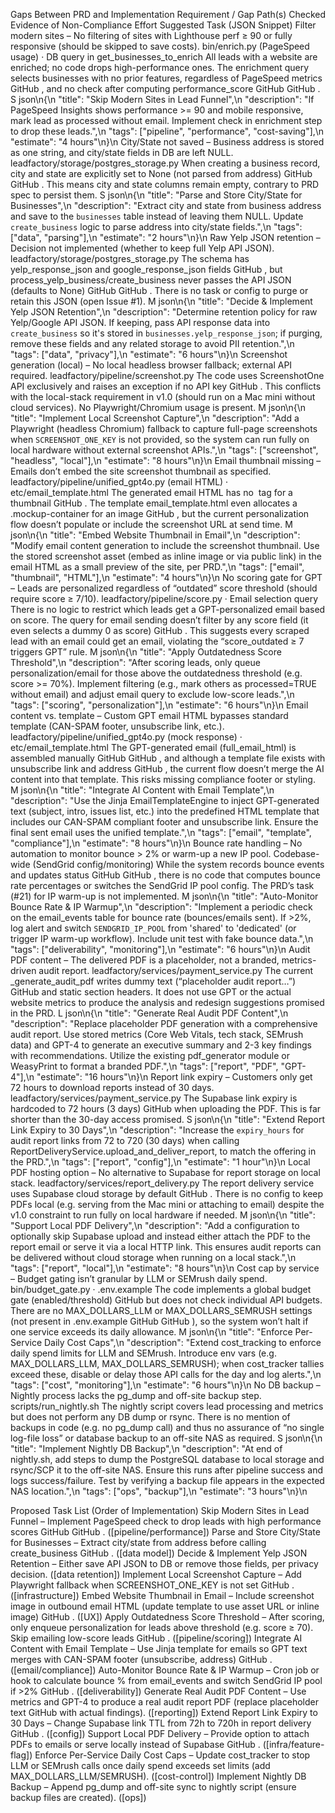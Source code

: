 Gaps Between PRD and Implementation
Requirement / Gap	Path(s) Checked	Evidence of Non-Compliance	Effort	Suggested Task (JSON Snippet)
Filter modern sites – No filtering of sites with Lighthouse perf ≥ 90 or fully responsive (should be skipped to save costs).	bin/enrich.py (PageSpeed usage) · DB query in get_businesses_to_enrich	All leads with a website are enriched; no code drops high-performance ones. The enrichment query selects businesses with no prior features, regardless of PageSpeed metrics
GitHub
, and no check after computing performance_score
GitHub
GitHub
.	S	json\n{\n "title": "Skip Modern Sites in Lead Funnel",\n "description": "If PageSpeed Insights shows performance >= 90 and mobile responsive, mark lead as processed without email. Implement check in enrichment step to drop these leads.",\n "tags": ["pipeline", "performance", "cost-saving"],\n "estimate": "4 hours"\n}\n
City/State not saved – Business address is stored as one string, and city/state fields in DB are left NULL.	leadfactory/storage/postgres_storage.py	When creating a business record, city and state are explicitly set to None (not parsed from address)
GitHub
GitHub
. This means city and state columns remain empty, contrary to PRD spec to persist them.	S	json\n{\n "title": "Parse and Store City/State for Businesses",\n "description": "Extract city and state from business address and save to the `businesses` table instead of leaving them NULL. Update `create_business` logic to parse address into city/state fields.",\n "tags": ["data", "parsing"],\n "estimate": "2 hours"\n}\n
Raw Yelp JSON retention – Decision not implemented (whether to keep full Yelp API JSON).	leadfactory/storage/postgres_storage.py	The schema has yelp_response_json and google_response_json fields
GitHub
, but process_yelp_business/create_business never passes the API JSON (defaults to None)
GitHub
GitHub
. There is no task or config to purge or retain this JSON (open Issue #1).	M	json\n{\n "title": "Decide & Implement Yelp JSON Retention",\n "description": "Determine retention policy for raw Yelp/Google API JSON. If keeping, pass API response data into `create_business` so it's stored in `businesses.yelp_response_json`; if purging, remove these fields and any related storage to avoid PII retention.",\n "tags": ["data", "privacy"],\n "estimate": "6 hours"\n}\n
Screenshot generation (local) – No local headless browser fallback; external API required.	leadfactory/pipeline/screenshot.py	The code uses ScreenshotOne API exclusively and raises an exception if no API key
GitHub
. This conflicts with the local-stack requirement in v1.0 (should run on a Mac mini without cloud services). No Playwright/Chromium usage is present.	M	json\n{\n "title": "Implement Local Screenshot Capture",\n "description": "Add a Playwright (headless Chromium) fallback to capture full-page screenshots when `SCREENSHOT_ONE_KEY` is not provided, so the system can run fully on local hardware without external screenshot APIs.",\n "tags": ["screenshot", "headless", "local"],\n "estimate": "8 hours"\n}\n
Email thumbnail missing – Emails don’t embed the site screenshot thumbnail as specified.	leadfactory/pipeline/unified_gpt4o.py (email HTML) · etc/email_template.html	The generated email HTML has no <img> tag for a thumbnail
GitHub
. The template email_template.html even allocates a .mockup-container for an image
GitHub
, but the current personalization flow doesn’t populate or include the screenshot URL at send time.	M	json\n{\n "title": "Embed Website Thumbnail in Email",\n "description": "Modify email content generation to include the screenshot thumbnail. Use the stored screenshot asset (embed as inline image or via public link) in the email HTML as a small preview of the site, per PRD.",\n "tags": ["email", "thumbnail", "HTML"],\n "estimate": "4 hours"\n}\n
No scoring gate for GPT – Leads are personalized regardless of “outdated” score threshold (should require score ≥ 7/10).	leadfactory/pipeline/score.py · Email selection query	There is no logic to restrict which leads get a GPT-personalized email based on score. The query for email sending doesn’t filter by any score field (it even selects a dummy 0 as score)
GitHub
. This suggests every scraped lead with an email could get an email, violating the “score_outdated ≥ 7 triggers GPT” rule.	M	json\n{\n "title": "Apply Outdatedness Score Threshold",\n "description": "After scoring leads, only queue personalization/email for those above the outdatedness threshold (e.g. score >= 70%). Implement filtering (e.g., mark others as processed=TRUE without email) and adjust email query to exclude low-score leads.",\n "tags": ["scoring", "personalization"],\n "estimate": "6 hours"\n}\n
Email content vs. template – Custom GPT email HTML bypasses standard template (CAN-SPAM footer, unsubscribe link, etc.).	leadfactory/pipeline/unified_gpt4o.py (mock response) · etc/email_template.html	The GPT-generated email (full_email_html) is assembled manually
GitHub
GitHub
, and although a template file exists with unsubscribe link and address
GitHub
, the current flow doesn’t merge the AI content into that template. This risks missing compliance footer or styling.	M	json\n{\n "title": "Integrate AI Content with Email Template",\n "description": "Use the Jinja EmailTemplateEngine to inject GPT-generated text (subject, intro, issues list, etc.) into the predefined HTML template that includes our CAN-SPAM compliant footer and unsubscribe link. Ensure the final sent email uses the unified template.",\n "tags": ["email", "template", "compliance"],\n "estimate": "8 hours"\n}\n
Bounce rate handling – No automation to monitor bounce > 2% or warm-up a new IP pool.	Codebase-wide (SendGrid config/monitoring)	While the system records bounce events and updates status
GitHub
GitHub
, there is no code that computes bounce rate percentages or switches the SendGrid IP pool config. The PRD’s task (#21) for IP warm-up is not implemented.	M	json\n{\n "title": "Auto-Monitor Bounce Rate & IP Warmup",\n "description": "Implement a periodic check on the email_events table for bounce rate (bounces/emails sent). If >2%, log alert and switch `SENDGRID_IP_POOL` from 'shared' to 'dedicated' (or trigger IP warm-up workflow). Include unit test with fake bounce data.",\n "tags": ["deliverability", "monitoring"],\n "estimate": "6 hours"\n}\n
Audit PDF content – The delivered PDF is a placeholder, not a branded, metrics-driven audit report.	leadfactory/services/payment_service.py	The current _generate_audit_pdf writes dummy text (“placeholder audit report…”)
GitHub
 and static section headers. It does not use GPT or the actual website metrics to produce the analysis and redesign suggestions promised in the PRD.	L	json\n{\n "title": "Generate Real Audit PDF Content",\n "description": "Replace placeholder PDF generation with a comprehensive audit report. Use stored metrics (Core Web Vitals, tech stack, SEMrush data) and GPT-4 to generate an executive summary and 2-3 key findings with recommendations. Utilize the existing pdf_generator module or WeasyPrint to format a branded PDF.",\n "tags": ["report", "PDF", "GPT-4"],\n "estimate": "16 hours"\n}\n
Report link expiry – Customers only get 72 hours to download reports instead of 30 days.	leadfactory/services/payment_service.py	The Supabase link expiry is hardcoded to 72 hours (3 days)
GitHub
 when uploading the PDF. This is far shorter than the 30-day access promised.	S	json\n{\n "title": "Extend Report Link Expiry to 30 Days",\n "description": "Increase the `expiry_hours` for audit report links from 72 to 720 (30 days) when calling ReportDeliveryService.upload_and_deliver_report, to match the offering in the PRD.",\n "tags": ["report", "config"],\n "estimate": "1 hour"\n}\n
Local PDF hosting option – No alternative to Supabase for report storage on local stack.	leadfactory/services/report_delivery.py	The report delivery service uses Supabase cloud storage by default
GitHub
. There is no config to keep PDFs local (e.g. serving from the Mac mini or attaching to email) despite the v1.0 constraint to run fully on local hardware if needed.	M	json\n{\n "title": "Support Local PDF Delivery",\n "description": "Add a configuration to optionally skip Supabase upload and instead either attach the PDF to the report email or serve it via a local HTTP link. This ensures audit reports can be delivered without cloud storage when running on a local stack.",\n "tags": ["report", "local"],\n "estimate": "8 hours"\n}\n
Cost cap by service – Budget gating isn’t granular by LLM or SEMrush daily spend.	bin/budget_gate.py · .env.example	The code implements a global budget gate (enabled/threshold)
GitHub
 but does not check individual API budgets. There are no MAX_DOLLARS_LLM or MAX_DOLLARS_SEMRUSH settings (not present in .env.example
GitHub
GitHub
), so the system won’t halt if one service exceeds its daily allowance.	M	json\n{\n "title": "Enforce Per-Service Daily Cost Caps",\n "description": "Extend cost_tracking to enforce daily spend limits for LLM and SEMrush. Introduce env vars (e.g. MAX_DOLLARS_LLM, MAX_DOLLARS_SEMRUSH); when cost_tracker tallies exceed these, disable or delay those API calls for the day and log alerts.",\n "tags": ["cost", "monitoring"],\n "estimate": "6 hours"\n}\n
No DB backup – Nightly process lacks the pg_dump and off-site backup step.	scripts/run_nightly.sh	The nightly script covers lead processing and metrics but does not perform any DB dump or rsync. There is no mention of backups in code (e.g. no pg_dump call) and thus no assurance of “no single log-file loss” or database backup to an off-site NAS as required.	S	json\n{\n "title": "Implement Nightly DB Backup",\n "description": "At end of nightly.sh, add steps to dump the PostgreSQL database to local storage and rsync/SCP it to the off-site NAS. Ensure this runs after pipeline success and logs success/failure. Test by verifying a backup file appears in the expected NAS location.",\n "tags": ["ops", "backup"],\n "estimate": "3 hours"\n}\n

Proposed Task List (Order of Implementation)
Skip Modern Sites in Lead Funnel – Implement PageSpeed check to drop leads with high performance scores
GitHub
GitHub
. ([pipeline/performance])
Parse and Store City/State for Businesses – Extract city/state from address before calling create_business
GitHub
. ([data model])
Decide & Implement Yelp JSON Retention – Either save API JSON to DB or remove those fields, per privacy decision. ([data retention])
Implement Local Screenshot Capture – Add Playwright fallback when SCREENSHOT_ONE_KEY is not set
GitHub
. ([infrastructure])
Embed Website Thumbnail in Email – Include screenshot image in outbound email HTML (update template to use asset URL or inline image)
GitHub
. ([UX])
Apply Outdatedness Score Threshold – After scoring, only enqueue personalization for leads above threshold (e.g. score ≥ 70). Skip emailing low-score leads
GitHub
. ([pipeline/scoring])
Integrate AI Content with Email Template – Use Jinja template for emails so GPT text merges with CAN-SPAM footer (unsubscribe, address)
GitHub
. ([email/compliance])
Auto-Monitor Bounce Rate & IP Warmup – Cron job or hook to calculate bounce % from email_events and switch SendGrid IP pool if >2%
GitHub
. ([deliverability])
Generate Real Audit PDF Content – Use metrics and GPT-4 to produce a real audit report PDF (replace placeholder text
GitHub
 with actual findings). ([reporting])
Extend Report Link Expiry to 30 Days – Change Supabase link TTL from 72h to 720h in report delivery
GitHub
. ([config])
Support Local PDF Delivery – Provide option to attach PDFs to emails or serve locally instead of Supabase
GitHub
. ([infra/feature-flag])
Enforce Per-Service Daily Cost Caps – Update cost_tracker to stop LLM or SEMrush calls once daily spend exceeds set limits (add MAX_DOLLARS_LLM/SEMRUSH). ([cost-control])
Implement Nightly DB Backup – Append pg_dump and off-site sync to nightly script (ensure backup files are created). ([ops])